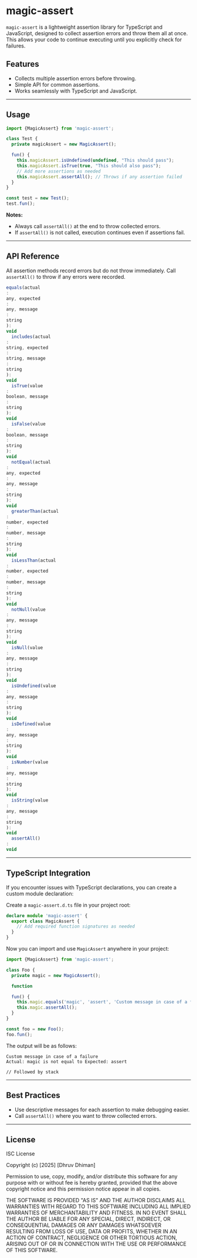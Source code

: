 # magic-assert

`magic-assert` is a lightweight assertion library for TypeScript and JavaScript, designed to collect assertion errors
and throw them all at once. This allows your code to continue executing until you explicitly check for failures.

## Features

- Collects multiple assertion errors before throwing.
- Simple API for common assertions.
- Works seamlessly with TypeScript and JavaScript.

---

## Usage

```ts
import {MagicAssert} from 'magic-assert';

class Test {
  private magicAssert = new MagicAssert();

  fun() {
    this.magicAssert.isUndefined(undefined, "This should pass");
    this.magicAssert.isTrue(true, "This should also pass");
    // Add more assertions as needed
    this.magicAssert.assertAll(); // Throws if any assertion failed
  }
}

const test = new Test();
test.fun();
```

**Notes:**

- Always call `assertAll()` at the end to throw collected errors.
- If `assertAll()` is not called, execution continues even if assertions fail.

---

## API Reference

All assertion methods record errors but do not throw immediately. Call `assertAll()` to throw if any errors were
recorded.

```ts
equals(actual
:
any, expected
:
any, message
:
string
):
void
  includes(actual
:
string, expected
:
string, message
:
string
):
void
  isTrue(value
:
boolean, message
:
string
):
void
  isFalse(value
:
boolean, message
:
string
):
void
  notEqual(actual
:
any, expected
:
any, message
:
string
):
void
  greaterThan(actual
:
number, expected
:
number, message
:
string
):
void
  isLessThan(actual
:
number, expected
:
number, message
:
string
):
void
  notNull(value
:
any, message
:
string
):
void
  isNull(value
:
any, message
:
string
):
void
  isUndefined(value
:
any, message
:
string
):
void
  isDefined(value
:
any, message
:
string
):
void
  isNumber(value
:
any, message
:
string
):
void
  isString(value
:
any, message
:
string
):
void
  assertAll()
:
void
```

---

## TypeScript Integration

If you encounter issues with TypeScript declarations, you can create a custom module declaration:

Create a `magic-assert.d.ts` file in your project root:

```ts
declare module 'magic-assert' {
  export class MagicAssert {
    // Add required function signatures as needed
  }
}
```

Now you can import and use `MagicAssert` anywhere in your project:

```ts
import {MagicAssert} from 'magic-assert';

class Foo {
  private magic = new MagicAssert();

  function

  fun() {
    this.magic.equals('magic', 'assert', 'Custom message in case of a failure');
    this.magic.assertAll();
  }
}

const foo = new Foo();
foo.fun();
```

The output will be as follows:

```text
Custom message in case of a failure
Actual: magic is not equal to Expected: assert

// Followed by stack
```

---

## Best Practices

- Use descriptive messages for each assertion to make debugging easier.
- Call `assertAll()` where you want to throw collected errors.

---

## License

ISC License

Copyright (c) [2025] [Dhruv Dhiman]

Permission to use, copy, modify, and/or distribute this software for any purpose with or without fee is hereby granted,
provided that the above copyright notice and this permission notice appear in all copies.

THE SOFTWARE IS PROVIDED "AS IS" AND THE AUTHOR DISCLAIMS ALL WARRANTIES WITH REGARD TO THIS SOFTWARE INCLUDING ALL
IMPLIED WARRANTIES OF MERCHANTABILITY AND FITNESS. IN NO EVENT SHALL THE AUTHOR BE LIABLE FOR ANY SPECIAL, DIRECT,
INDIRECT, OR CONSEQUENTIAL DAMAGES OR ANY DAMAGES WHATSOEVER RESULTING FROM LOSS OF USE, DATA OR PROFITS, WHETHER IN AN
ACTION OF CONTRACT, NEGLIGENCE OR OTHER TORTIOUS ACTION, ARISING OUT OF OR IN CONNECTION WITH THE USE OR PERFORMANCE OF
THIS SOFTWARE.
